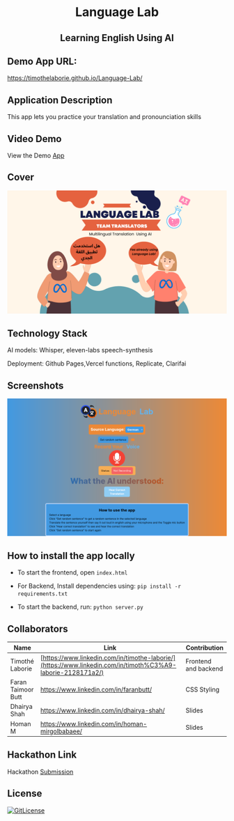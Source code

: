 <!-- PROJECT TITLE -->
  <h1 align="center">Language Lab</h1>
 <h2 2 align="center">
    Learning English Using AI
    <br />
    </h2>

## Demo App URL:
https://timothelaborie.github.io/Language-Lab/

## Application Description

This app lets you practice your translation and pronounciation skills

## Video Demo

View the Demo [App](https://storage.googleapis.com/lablab-video-submissions/clm0rplfh0000356qz1lvzwq9/raw/submission-video-x-clm0rplfh0000356qz1lvzwq9-clm63u4qa0028356r5rduvcn3_h3qs417c7.mp4)

## Cover
![y1](https://github.com/faranbutt/Language-Lab/blob/main/cover.png)

## Technology Stack

AI models: Whisper, eleven-labs speech-synthesis

Deployment: Github Pages,Vercel functions, Replicate, Clarifai

## Screenshots

![y2](https://github.com/faranbutt/Language-Lab/blob/main/webpage.png)


## How to install the app locally

- To start the frontend, open `index.html`

- For Backend, Install dependencies using: `pip install -r requirements.txt`

- To start the backend, run: `python server.py`

## Collaborators

| Name            | Link                                   |  Contribution  |
| --------------- | -------------------------------------- | ---------  |
| Timothé Laborie  | [https://www.linkedin.com/in/timothe-laborie/](https://www.linkedin.com/in/timoth%C3%A9-laborie-2128171a2/)| Frontend and backend |
| Faran Taimoor Butt | https://www.linkedin.com/in/faranbutt/ | CSS Styling |
| Dhairya Shah | https://www.linkedin.com/in/dhairya-shah/ | Slides |
| Homan M | https://www.linkedin.com/in/homan-mirgolbabaee/ | Slides |



## Hackathon Link

Hackathon [Submission](https://lablab.ai/event/seamlessm4t-24-hours-hackathon/team-translators/language-lab)

## License

[![GitLicense](https://img.shields.io/badge/License-MIT-lime.svg)](https://github.com/sandramsc/CultiVate/blob/master/LICENSE.md)


